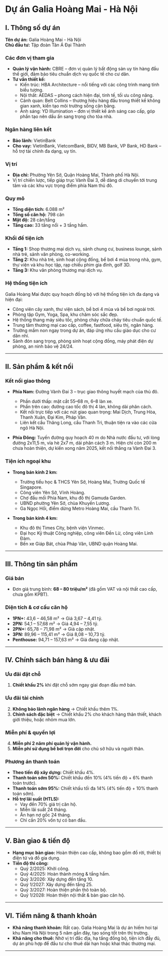 # Dự án Galia Hoàng Mai - Hà Nội

## I. Thông số dự án

**Tên dự án:** Galia Hoàng Mai - Hà Nội  
**Chủ đầu tư:** Tập đoàn Tân Á Đại Thành  

### Các đơn vị tham gia
- **Quản lý vận hành:** CBRE – đơn vị quản lý bất động sản uy tín hàng đầu thế giới, đảm bảo tiêu chuẩn dịch vụ quốc tế cho cư dân.  
- **Tư vấn thiết kế:**
  - Kiến trúc: HBA Architecture – nổi tiếng với các công trình mang tính biểu tượng.
  - Nội thất: AEDAS – phong cách hiện đại, tinh tế, tối ưu công năng.
  - Cảnh quan: Belt Collins – thương hiệu hàng đầu trong thiết kế không gian xanh, kiến tạo môi trường sống cân bằng.
  - Ánh sáng: YD Illumination – đơn vị thiết kế ánh sáng cao cấp, góp phần tạo nên dấu ấn sang trọng cho tòa nhà.

### Ngân hàng liên kết
- **Bảo lãnh:** VietinBank  
- **Cho vay:** VietinBank, VietcomBank, BIDV, MB Bank, VP Bank, HD Bank – hỗ trợ tài chính đa dạng, uy tín.  

### Vị trí
- **Địa chỉ:** Phường Yên Sở, Quận Hoàng Mai, Thành phố Hà Nội.  
- Vị trí chiến lược, tiếp giáp trục Vành Đai 3, dễ dàng di chuyển tới trung tâm và các khu vực trọng điểm phía Nam thủ đô.  

### Quy mô
- **Tổng diện tích:** 6.088 m²  
- **Tổng số căn hộ:** 798 căn  
- **Mật độ:** 28 căn/tầng  
- **Tầng cao:** 33 tầng nổi + 3 tầng hầm.  

### Khối đế tiện ích
- **Tầng 1:** Shop thương mại dịch vụ, sảnh chung cư, business lounge, sảnh nhà trẻ, sảnh văn phòng, co-working.  
- **Tầng 2:** Khu nhà trẻ, sinh hoạt cộng đồng, bể bơi 4 mùa trong nhà, gym, thư viện và khu học tập, rạp chiếu phim gia đình, golf 3D.  
- **Tầng 3:** Khu văn phòng thương mại dịch vụ.  

### Hệ thống tiện ích
Galia Hoàng Mai được quy hoạch đồng bộ với hệ thống tiện ích đa dạng và hiện đại:
- Công viên cây xanh, thư viện sách, bể bơi 4 mùa và bể bơi ngoài trời.
- Phòng tập Gym, Yoga, Spa, khu chăm sóc sắc đẹp.
- Hệ thống thang máy siêu tốc, phòng cháy chữa cháy tiêu chuẩn quốc tế.
- Trung tâm thương mại cao cấp, coffee, fastfood, siêu thị, ngân hàng.
- Trường mầm non ngay trong dự án, đáp ứng nhu cầu giáo dục cho cư dân nhí.
- Sảnh đón sang trọng, phòng sinh hoạt cộng đồng, máy phát điện dự phòng, an ninh bảo vệ 24/24.  

---

## II. Sản phẩm & kết nối

### Kết nối giao thông
- **Phía Nam:** Đường Vành Đai 3 – trục giao thông huyết mạch của thủ đô.
  - Phần dưới thấp: mặt cắt 55–68 m, 6–8 làn xe.
  - Phần trên cao: đường cao tốc đô thị 4 làn, không dải phân cách.
  - Kết nối trực tiếp với các nút giao quan trọng: Mai Dịch, Trung Hòa, Thanh Xuân, Đại Kim, Pháp Vân.
  - Liên kết cầu Thăng Long, cầu Thanh Trì, thuận tiện ra vào các cửa ngõ Hà Nội.  

- **Phía Đông:** Tuyến đường quy hoạch 40 m do Nhà nước đầu tư, với lòng đường 2x11,5 m, vỉa hè 2x7 m, dải phân cách 3 m. Hiện chỉ còn 200 m chưa hoàn thiện, dự kiến xong năm 2025, kết nối thẳng ra Vành Đai 3.  

### Tiện ích ngoại khu
- **Trong bán kính 2 km:**
  - Trường tiểu học & THCS Yên Sở, Hoàng Mai, Trường Quốc tế Singapore.
  - Công viên Yên Sở, Vĩnh Hoàng.
  - Chợ đầu mối Phía Nam, khu đô thị Gamuda Garden.
  - UBND phường Yên Sở, chùa Khuyến Lương.
  - Ga Ngọc Hồi, điểm dừng Metro Hoàng Mai, cầu Thanh Trì.  

- **Trong bán kính 4 km:**
  - Khu đô thị Times City, bệnh viện Vinmec.
  - Đại học Kỹ thuật Công nghiệp, công viên Đền Lừ, công viên Linh Đàm.
  - Bến xe Giáp Bát, chùa Pháp Vân, UBND quận Hoàng Mai.  

---

## III. Thông tin sản phẩm

### Giá bán
- Đơn giá trung bình: **68 – 80 triệu/m²** (đã gồm VAT và nội thất cao cấp, chưa gồm KPBT).  

### Diện tích & cơ cấu căn hộ
- **1PN+:** 43,6 – 46,58 m² → Giá 3,67 – 4,41 tỷ.  
- **2PN:** 54,1 – 57,68 m² → Giá 4,94 – 7,55 tỷ.  
- **2PN+:** 65,78 – 71,98 m² → Giá cập nhật.  
- **3PN:** 89,96 – 115,41 m² → Giá 8,08 – 10,73 tỷ.  
- **Penthouse:** 94,71 – 157,63 m² → Giá đang cập nhật.  

---

## IV. Chính sách bán hàng & ưu đãi

### Ưu đãi đặt chỗ
1. **Chiết khấu 2%** khi đặt chỗ sớm ngay giai đoạn đầu mở bán.  

### Ưu đãi tài chính
2. **Không bảo lãnh ngân hàng** → Chiết khấu thêm 1%.  
3. **Chính sách đặc biệt** → Chiết khấu 2% cho khách hàng thân thiết, khách giới thiệu, hoặc nhóm mua lớn.  

### Miễn phí & quyền lợi
4. **Miễn phí 2 năm phí quản lý vận hành.**  
5. **Miễn phí sử dụng bể bơi trọn đời** cho chủ sở hữu và người thân.  

### Phương án thanh toán
- **Theo tiến độ xây dựng:** Chiết khấu 4%.  
- **Thanh toán sớm 50%:** Chiết khấu đến 10% (4% tiến độ + 6% thanh toán trước).  
- **Thanh toán sớm 95%:** Chiết khấu tối đa 14% (4% tiến độ + 10% thanh toán sớm).  
- **Hỗ trợ lãi suất (HTLS):**
  - Vay đến 70% giá trị căn hộ.
  - Miễn lãi suất 24 tháng.
  - Ân hạn nợ gốc 24 tháng.
  - Chỉ cần 20% vốn tự có ban đầu.  

---

## V. Bàn giao & tiến độ

- **Hạng mục bàn giao:** Hoàn thiện cao cấp, không bao gồm đồ rời, thiết bị điện tử và đồ gia dụng.  
- **Tiến độ thi công:**
  - Quý 2/2025: Khởi công.  
  - Quý 4/2025: Hoàn thành móng & tầng hầm.  
  - Quý 3/2026: Xây dựng đến tầng 10.  
  - Quý 1/2027: Xây dựng đến tầng 25.  
  - Quý 3/2027: Hoàn thiện phần thô toàn bộ.  
  - Quý 1/2028: Hoàn thiện nội thất & bàn giao căn hộ.  

---

## VI. Tiềm năng & thanh khoản

- **Khả năng thanh khoản:** Rất cao. Galia Hoàng Mai là dự án hiếm hoi tại khu Nam Hà Nội trong 5 năm gần đây, tạo sóng tốt trên thị trường.  
- **Khả năng cho thuê:** Nhờ vị trí đắc địa, hạ tầng đồng bộ, tiện ích đầy đủ, dự án phù hợp để đầu tư cho thuê dài hạn hoặc khai thác thương mại.  

---
